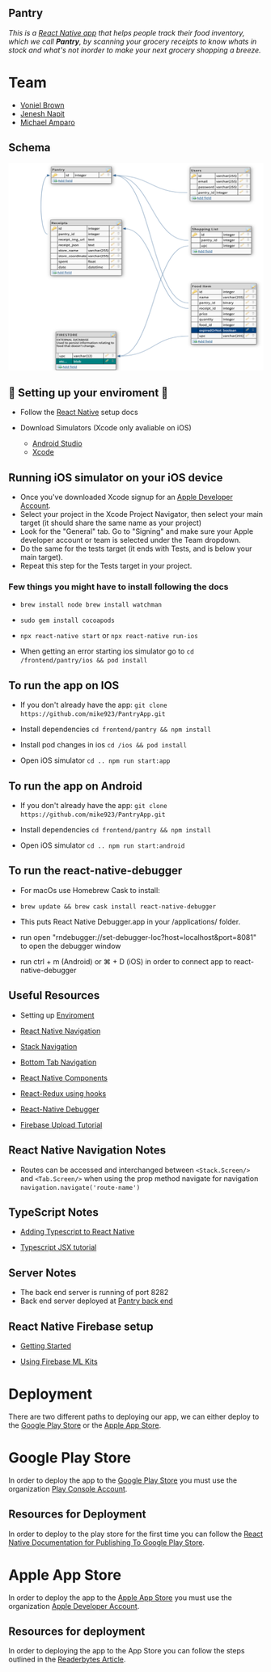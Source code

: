 ## Pantry

_This is a [React Native app](https://reactnative.dev/) that helps people track their food inventory, which we call **Pantry**, by scanning your grocery receipts to know whats in stock and what's not inorder to make your next grocery shopping a breeze._

# Team

- [Voniel Brown](https://www.linkedin.com/in/vonielbrown/)
- [Jenesh Napit](https://www.linkedin.com/in/jeneshnapit/)
- [Michael Amparo](https://www.linkedin.com/in/michaeldamparo/)

## Schema

![Schema](https://raw.githubusercontent.com/mike923/PantryApp/schema/frontend/pantry/assets/images/database_schema.png)

## 🚨 Setting up your enviroment 🚨

- Follow the [React Native](https://reactnative.dev/docs/environment-setup) setup docs

- Download Simulators (Xcode only avaliable on iOS)

  - [Android Studio](https://developer.android.com/studio?gclid=EAIaIQobChMI5bPP9obN6AIVip-fCh3PggusEAAYASAAEgIyRfD_BwE&gclsrc=aw.ds)
  - [Xcode](https://apps.apple.com/us/app/xcode/id497799835?mt=12)

## Running iOS simulator on your iOS device

- Once you've downloaded Xcode signup for an [Apple Developer Account](https://developer.apple.com/).
- Select your project in the Xcode Project Navigator, then select your main target (it should share the same name as your project)
- Look for the "General" tab. Go to "Signing" and make sure your Apple developer account or team is selected under the Team dropdown.
- Do the same for the tests target (it ends with Tests, and is below your main target).
- Repeat this step for the Tests target in your project.

### Few things you might have to install following the docs

- `brew install node brew install watchman`

- `sudo gem install cocoapods`

- `npx react-native start` or `npx react-native run-ios`

- When getting an error starting ios simulator go to `cd /frontend/pantry/ios && pod install`

## To run the app on IOS

- If you don't already have the app: `git clone https://github.com/mike923/PantryApp.git`

- Install dependencies `cd frontend/pantry && npm install`

- Install pod changes in ios `cd /ios && pod install`

- Open iOS simulator `cd .. npm run start:app`

## To run the app on Android

- If you don't already have the app: `git clone https://github.com/mike923/PantryApp.git`

- Install dependencies `cd frontend/pantry && npm install`

- Open iOS simulator `cd .. npm run start:android`

## To run the react-native-debugger

- For macOs use Homebrew Cask to install:
- `brew update && brew cask install react-native-debugger`

- This puts React Native Debugger.app in your /applications/ folder.

- run open "rndebugger://set-debugger-loc?host=localhost&port=8081" to open the debugger window

- run ctrl + m (Android) or ⌘ + D (iOS) in order to connect app to react-native-debugger

## Useful Resources

- Setting up [Enviroment](https://reactnative.dev/docs/environment-setup)

- [React Native Navigation](https://reactnavigation.org/)

- [Stack Navigation](https://reactnavigation.org/docs/stack-navigator/)

- [Bottom Tab Navigation](https://reactnavigation.org/docs/tab-based-navigation)

- [React Native Components](https://reactnative.dev/docs/components-and-apis#user-interface)

- [React-Redux using hooks](https://react-redux.js.org/api/hooks#useselector-examples)

- [React-Native Debugger](https://github.com/jhen0409/react-native-debugger)

- [Firebase Upload Tutorial](https://dev.to/younesh1989/upload-files-using-react-native-and-firebase-part-1-a7h)

## React Native Navigation Notes

- Routes can be accessed and interchanged between `<Stack.Screen/>` and `<Tab.Screen/>` when using the prop method navigate for navigation `navigation.navigate('route-name')`

## TypeScript Notes

- [Adding Typescript to React Native](https://github.com/Microsoft/TypeScript-React-Native-Starter)

- [Typescript JSX tutorial](https://www.typescriptlang.org/docs/handbook/jsx.html)

## Server Notes

- The back end server is running of port 8282
- Back end server deployed at [Pantry back end](https://pantry-backend.herokuapp.com/)

## React Native Firebase setup

- [Getting Started](https://rnfirebase.io/)

- [Using Firebase ML Kits](https://rnfirebase.io/ml-vision/usage)

# Deployment

There are two different paths to deploying our app, we can either deploy to the [Google Play Store](https://play.google.com/store?hl=en_US) or the [Apple App Store](https://www.apple.com/ios/app-store/).

# Google Play Store

In order to deploy the app to the [Google Play Store](https://play.google.com/store?hl=en_US) you must use the organization [Play Console Account](https://play.google.com/apps/publish/signup/).

## Resources for Deployment

In order to deploy to the play store for the first time you can follow the [React Native Documentation for Publishing To Google Play Store](https://reactnative.dev/docs/signed-apk-android.html).

# Apple App Store

In order to deploy the app to the [Apple App Store](https://www.apple.com/ios/app-store/) you must use the organization [Apple Developer Account](https://developer.apple.com/).

## Resources for deployment

In order to deploying the app to the App Store you can follow the steps outlined in the [Readerbytes Article](https://readybytes.in/blog/how-to-deploy-a-react-native-ios-app-on-the-app-store).
